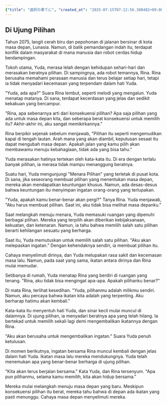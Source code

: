 ```yaml
---
{"title": "選択の果てに", "created_at": "2025-07-15T07:12:56.300482+09:00", "pattern_id": 5, "pattern_name": "選択の代償型", "year": 2075}
---
```


## Di Ujung Pilihan

Tahun 2075, langit cerah biru dan pepohonan di jalanan bersinar di kota masa depan, Lunasia. Namun, di balik pemandangan indah itu, terdapat konflik dalam masyarakat di mana manusia dan robot cerdas hidup berdampingan.

Tokoh utama, Yuda, merasa lelah dengan kehidupan sehari-hari dan merasakan beratnya pilihan. Di sampingnya, ada robot temannya, Rina. Rina berusaha memahami perasaan manusia dan terus belajar setiap hari, tetapi ia tidak menyadari kecemasan yang terpendam dalam hati Yuda.

"Yuda, ada apa?" Suara Rina lembut, seperti melodi yang mengalun. Yuda menatap matanya. Di sana, terdapat kecerdasan yang jelas dan sedikit kekakuan yang bercampur.

"Rina, apa sebenarnya arti dari konsekuensi pilihan? Apa saja pilihan yang ada untuk masa depan kita, dan seberapa berat konsekuensi untuk memilih itu? Akhir-akhir ini, aku sangat memikirkannya."

Rina berpikir sejenak sebelum menjawab, "Pilihan itu seperti mengemudikan kapal di tengah lautan. Arah mana yang akan diambil, keputusan sesaat itu dapat mengubah masa depan. Apakah jalan yang kamu pilih akan membawamu menuju kebahagiaan, tidak ada yang bisa tahu."

Yuda merasakan hatinya tertekan oleh kata-kata itu. Di era dengan terlalu banyak pilihan, ia merasa tidak mampu menanggung beratnya.

Suatu hari, Yuda mengunjungi "Menara Pilihan" yang terletak di pusat kota. Di sana, jika seseorang membuat pilihan yang menentukan masa depan, mereka akan mendapatkan keuntungan khusus. Namun, ada desas-desus bahwa keuntungan itu menyimpan ingatan orang-orang yang terlupakan.

"Yuda, apakah kamu benar-benar akan pergi?" Tanya Rina. Yuda menjawab, "Aku harus membuat pilihan. Saat ini, aku tidak bisa melihat masa depanku."

Saat melangkah menuju menara, Yuda memasuki ruangan yang dipenuhi berbagai pilihan. Mereka yang terpilih akan diberikan kebijaksanaan, kekuatan, dan ketenaran. Namun, ia tahu bahwa memilih salah satu pilihan berarti kehilangan sesuatu yang berharga.

Saat itu, Yuda memutuskan untuk memilih salah satu pilihan. "Aku akan melepaskan ingatan." Dengan kehendaknya sendiri, ia membuat pilihan itu.

Cahaya menyelimuti dirinya, dan Yuda melupakan rasa sakit dan kecemasan masa lalu. Namun, pada saat yang sama, ikatan antara dirinya dan Rina mulai memudar.

Setibanya di rumah, Yuda menatap Rina yang berdiri di ruangan yang tenang. "Rina, aku tidak bisa mengingat apa-apa. Apakah pilihanku benar?"

Di mata Rina, terlihat kesedihan. "Yuda, pilihanmu adalah milikmu sendiri. Namun, aku percaya bahwa ikatan kita adalah yang terpenting. Aku berharap hatimu akan kembali."

Kata-kata itu menyentuh hati Yuda, dan sinar kecil mulai muncul di dalamnya. Di ujung pilihan, ia menyadari beratnya apa yang telah hilang. Ia bertekad untuk memilih sekali lagi demi mengembalikan ikatannya dengan Rina.

"Aku akan berusaha untuk mengembalikan ingatan." Suara Yuda penuh ketulusan.

Di momen berikutnya, ingatan bersama Rina muncul kembali dengan jelas dalam hati Yuda. Ikatan masa lalu mereka mendukungnya. Yuda telah menemukan apa yang benar-benar berharga di ujung pilihan.

"Kita akan terus berjalan bersama." Kata Yuda, dan Rina tersenyum. "Apa pun pilihanmu, selama kamu memilih, kita akan hidup bersama."

Mereka mulai melangkah menuju masa depan yang baru. Meskipun konsekuensi pilihan itu berat, mereka tahu bahwa di depan ada ikatan yang pasti menunggu. Cahaya masa depan menyelimuti mereka.
